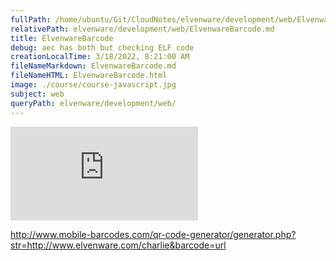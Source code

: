 ```yaml
---
fullPath: /home/ubuntu/Git/CloudNotes/elvenware/development/web/ElvenwareBarcode.md
relativePath: elvenware/development/web/ElvenwareBarcode.md
title: ElvenwareBarcode
debug: aec has both but checking ELF code
creationLocalTime: 3/18/2022, 8:21:00 AM
fileNameMarkdown: ElvenwareBarcode.md
fileNameHTML: ElvenwareBarcode.html
image: ./course/course-javascript.jpg
subject: web
queryPath: elvenware/development/web/
---
```


<!-- toc -->
<!-- tocstop -->

[![QR
Code](http://www.mobile-barcodes.com/qr-code-generator/generator.php?str=http://www.elvenware.com/charlie&barcode=url)](http://www.mobile-barcodes.com/)

http://www.mobile-barcodes.com/qr-code-generator/generator.php?str=http://www.elvenware.com/charlie&barcode=url
